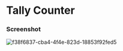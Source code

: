 # Tally Counter
 
 ### Screenshot
![f38f6837-cba4-4f4e-823d-18853f92fed5](https://user-images.githubusercontent.com/76779409/178857190-f3ec33bf-3856-4877-9613-77037fa2c926.png)
